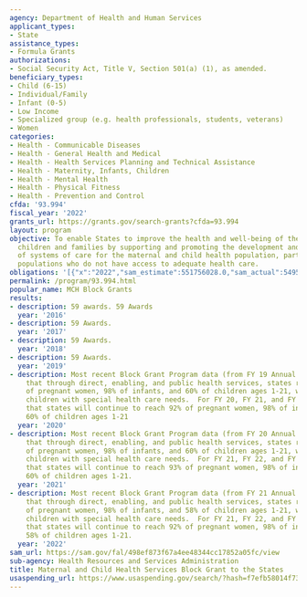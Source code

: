 ```yaml
---
agency: Department of Health and Human Services
applicant_types:
- State
assistance_types:
- Formula Grants
authorizations:
- Social Security Act, Title V, Section 501(a) (1), as amended.
beneficiary_types:
- Child (6-15)
- Individual/Family
- Infant (0-5)
- Low Income
- Specialized group (e.g. health professionals, students, veterans)
- Women
categories:
- Health - Communicable Diseases
- Health - General Health and Medical
- Health - Health Services Planning and Technical Assistance
- Health - Maternity, Infants, Children
- Health - Mental Health
- Health - Physical Fitness
- Health - Prevention and Control
cfda: '93.994'
fiscal_year: '2022'
grants_url: https://grants.gov/search-grants?cfda=93.994
layout: program
objective: To enable States to improve the health and well-being of the Nation's mothers,
  children and families by supporting and promoting the development and coordination
  of systems of care for the maternal and child health population, particularly vulnerable
  populations who do not have access to adequate health care.
obligations: '[{"x":"2022","sam_estimate":551756028.0,"sam_actual":549502932.0,"usa_spending_actual":549502932.47},{"x":"2023","sam_estimate":573221747.0,"sam_actual":0.0,"usa_spending_actual":573221746.54},{"x":"2024","sam_estimate":574167880.0,"sam_actual":0.0,"usa_spending_actual":564125216.31}]'
permalink: /program/93.994.html
popular_name: MCH Block Grants
results:
- description: 59 awards. 59 Awards
  year: '2016'
- description: 59 Awards.
  year: '2017'
- description: 59 Awards.
  year: '2018'
- description: 59 Awards.
  year: '2019'
- description: Most recent Block Grant Program data (from FY 19 Annual Reports) indicates
    that through direct, enabling, and public health services, states reached 92%
    of pregnant women, 98% of infants, and 60% of children ages 1-21, which includes
    children with special health care needs.  For FY 20, FY 21, and FY 22, it is estimated
    that states will continue to reach 92% of pregnant women, 98% of infants, and
    60% of children ages 1-21
  year: '2020'
- description: Most recent Block Grant Program data (from FY 20 Annual Reports) indicate
    that through direct, enabling, and public health services, states reached 93%
    of pregnant women, 98% of infants, and 60% of children ages 1-21, which includes
    children with special health care needs.  For FY 21, FY 22, and FY 23, it is estimated
    that states will continue to reach 93% of pregnant women, 98% of infants, and
    60% of children ages 1-21.
  year: '2021'
- description: Most recent Block Grant Program data (from FY 21 Annual Reports) indicate
    that through direct, enabling, and public health services, states reached 92%
    of pregnant women, 98% of infants, and 58% of children ages 1-21, which includes
    children with special health care needs.  For FY 21, FY 22, and FY 23, it is estimated
    that states will continue to reach 92% of pregnant women, 98% of infants, and
    58% of children ages 1-21.
  year: '2022'
sam_url: https://sam.gov/fal/498ef873f67a4ee48344cc17852a05fc/view
sub-agency: Health Resources and Services Administration
title: Maternal and Child Health Services Block Grant to the States
usaspending_url: https://www.usaspending.gov/search/?hash=f7efb58014f738d34c9b4f8aae72e6ea
---
```

